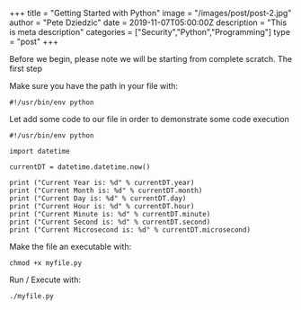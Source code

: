 +++
title = "Getting Started with Python"
image = "/images/post/post-2.jpg"
author = "Pete Dziedzic"
date = 2019-11-07T05:00:00Z
description = "This is meta description"
categories = ["Security","Python","Programming"]
type = "post"
+++

Before we begin, please note we will be starting from complete scratch. The first step

Make sure you have the path in your file with:
```
#!/usr/bin/env python
```



Let add some code to our file in order to demonstrate some code execution

```
#!/usr/bin/env python

import datetime
 
currentDT = datetime.datetime.now()
 
print ("Current Year is: %d" % currentDT.year)
print ("Current Month is: %d" % currentDT.month)
print ("Current Day is: %d" % currentDT.day)
print ("Current Hour is: %d" % currentDT.hour)
print ("Current Minute is: %d" % currentDT.minute)
print ("Current Second is: %d" % currentDT.second)
print ("Current Microsecond is: %d" % currentDT.microsecond)
```

Make the file an executable with:
```
chmod +x myfile.py
```

Run / Execute with:
```
./myfile.py
```

